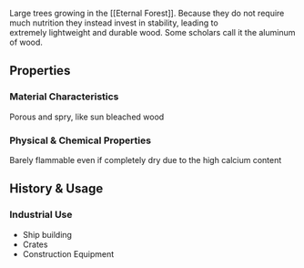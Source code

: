 Large trees growing in the [[Eternal Forest]]. Because they do not require much nutrition they instead invest in stability, leading to extremely lightweight and durable wood. Some scholars call it the aluminum of wood.
## Properties

### Material Characteristics

Porous and spry, like sun bleached wood

### Physical & Chemical Properties

Barely flammable even if completely dry due to the high calcium content

## History & Usage

### Industrial Use

- Ship building
- Crates
- Construction Equipment